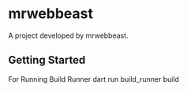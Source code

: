 # mrwebbeast

A  project developed by mrwebbeast.

## Getting Started

For Running Build Runner
dart run build_runner build